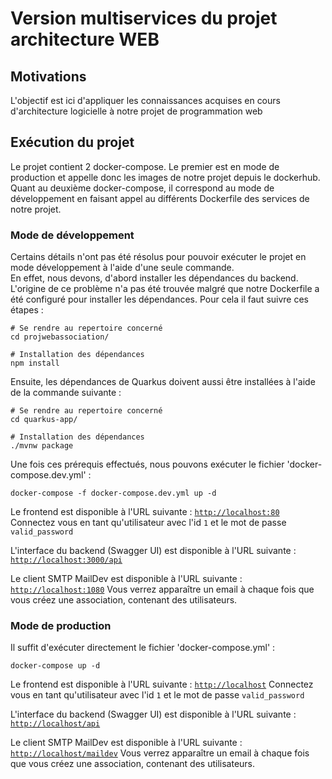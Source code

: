 <h1>Version multiservices du projet architecture WEB</h1>

## Motivations
<p>L'objectif est ici d'appliquer les connaissances acquises en cours d'architecture logicielle à notre projet de programmation web</p>

## Exécution du projet

Le projet contient 2 docker-compose. Le premier est en mode de production et appelle donc les images de notre projet depuis le dockerhub. Quant au deuxième docker-compose, il correspond au mode de développement en faisant appel au différents Dockerfile des services de notre projet.

### Mode de développement

Certains détails n'ont pas été résolus pour pouvoir exécuter le projet en mode développement à l'aide d'une seule commande.<br>
En effet, nous devons, d'abord installer les dépendances du backend. L'origine de ce problème n'a pas été trouvée malgré que notre Dockerfile a été configuré pour installer les dépendances.
Pour cela il faut suivre ces étapes :
```Docker
# Se rendre au repertoire concerné  
cd projwebassociation/

# Installation des dépendances
npm install
```
Ensuite, les dépendances de Quarkus doivent aussi être installées à l'aide de la commande suivante :
```Docker
# Se rendre au repertoire concerné  
cd quarkus-app/

# Installation des dépendances
./mvnw package
```

Une fois ces prérequis effectués, nous pouvons exécuter le fichier 'docker-compose.dev.yml' :
```Docker
docker-compose -f docker-compose.dev.yml up -d
```

Le frontend est disponible à l'URL suivante : <a href="http://localhost:80">```http://localhost:80```</a>
Connectez vous en tant qu'utilisateur avec l'id ```1``` et le mot de passe ```valid_password```

L'interface du backend (Swagger UI) est disponible à l'URL suivante : <a href="http://localhost:3000/api">```http://localhost:3000/api```</a>

Le client SMTP MailDev est disponible à l'URL suivante : <a href="http://localhost:1080">```http://localhost:1080```</a>
Vous verrez apparaître un email à chaque fois que vous créez une association, contenant des utilisateurs.

### Mode de production
Il suffit d'exécuter directement le fichier 'docker-compose.yml' :
```Docker
docker-compose up -d
```
Le frontend est disponible à l'URL suivante : <a href="http://localhost">```http://localhost```</a>
Connectez vous en tant qu'utilisateur avec l'id ```1``` et le mot de passe ```valid_password```

L'interface du backend (Swagger UI) est disponible à l'URL suivante : <a href="http://localhost/api">```http://localhost/api```</a>

Le client SMTP MailDev est disponible à l'URL suivante : <a href="http://localhost/maildev">```http://localhost/maildev```</a>
Vous verrez apparaître un email à chaque fois que vous créez une association, contenant des utilisateurs.
